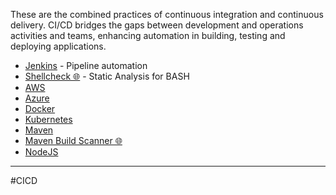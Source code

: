 These are the combined practices of continuous integration and continuous delivery. CI/CD bridges the gaps between development and operations activities and teams, enhancing automation in building, testing and deploying applications.

- [Jenkins](docs/tools/jenkins.md) - Pipeline automation
- [Shellcheck 🌐](https://github.com/koalaman/shellcheck) - Static Analysis for BASH
- [AWS](docs/clouds/aws.md)
- [Azure](docs/clouds/azure.md)
- [Docker](docs/tools/docker.md)
- [Kubernetes](docs/tools/kubernetes.md)
- [Maven](docs/tools/maven.md)
- [Maven Build Scanner 🌐](https://github.com/intuit/maven-build-scanner)
- [NodeJS](docs/tools/nodejs.md)


---
#CICD